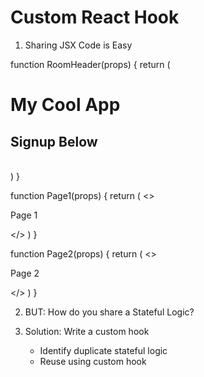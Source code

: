 # Custom React Hook

1. Sharing JSX Code is Easy

function RoomHeader(props) {
    return (
            <div>
                <h1>My Cool App</h1>
                <h2>Signup Below</h2>
            </div>   
    )
}

function Page1(props) {
    return (
        <>
            <RoomHeader />
            <p>Page 1</p>
        </>
    )
}

function Page2(props) {
    return (
        <>
            <RoomHeader /> 
            <p>Page 2</p>
        </>
    )
}




2. BUT: How do you share a Stateful Logic?

3. Solution: Write a custom hook
    - Identify duplicate stateful logic
    - Reuse using custom hook
